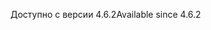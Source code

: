 <span data-ttu-id="5a8c8-101">Доступно с версии 4.6.2</span><span class="sxs-lookup"><span data-stu-id="5a8c8-101">Available since 4.6.2</span></span>